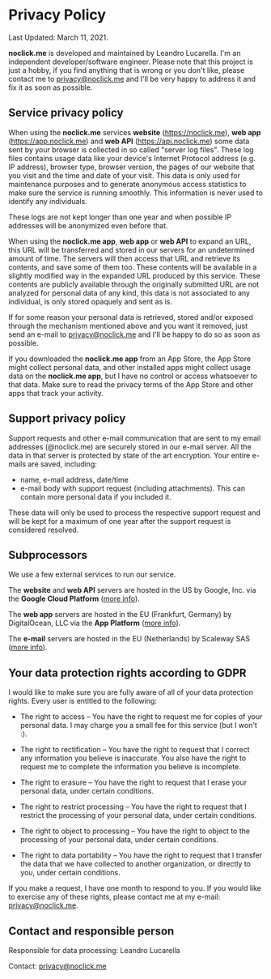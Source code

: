 # Privacy Policy

Last Updated: March 11, 2021.

**noclick.me** is developed and maintained by Leandro Lucarella. I'm an
independent developer/software engineer. Please note that this project is just
a hobby, if you find anything that is wrong or you don't like, please contact me
to <privacy@noclick.me> and I'll be very happy to address it and fix it as soon
as possible.

## Service privacy policy

When using the **noclick.me** services **website** (<https://noclick.me>),
**web app** (<https://app.noclick.me>) and **web API**
(<https://api.noclick.me>) some data sent by your browser is collected in so
called "server log files".  These log files contains usage data like your
device's Internet Protocol address (e.g. IP address), browser type, browser
version, the pages of our website that you visit and the time and date of your
visit. This data is only used for maintenance purposes and to generate anonymous
access statistics to make sure the service is running smoothly. This information
is never used to identify any individuals.

These logs are not kept longer than one year and when possible IP addresses will
be anonymized even before that.

When using the **noclick.me app**, **web app** or **web API** to expand an
URL, this URL will be transferred and stored in our servers for an undetermined
amount of time. The servers will then access that URL and retrieve its contents,
and save some of them too.  These contents will be available in a slightly
modified way in the expanded URL produced by this service.  These contents are
publicly available through the originally submitted URL are not analyzed for
personal data of any kind, this data is not associated to any individual, is
only stored opaquely and sent as is.

If for some reason your personal data is retrieved, stored and/or exposed
through the mechanism mentioned above and you want it removed, just send an
e-mail to <privacy@noclick.me> and I'll be happy to do so as soon as possible.

If you downloaded the **noclick.me app** from an App Store, the App Store might
collect personal data, and other installed apps might collect usage data on the
**noclick.me app**, but I have no control or access whatsoever to that data.
Make sure to read the privacy terms of the App Store and other apps that track
your activity.

## Support privacy policy

Support requests and other e-mail communication that are sent to my email
addresses (@noclick.me) are securely stored in our e-mail server.  All the data
in that server is protected by state of the art encryption.  Your entire e-mails
are saved, including:

* name, e-mail address, date/time
* e-mail body with support request (including attachments). This can contain
  more personal data if you included it.

These data will only be used to process the respective support request and will
be kept for a maximum of one year after the support request is considered
resolved.

## Subprocessors

We use a few external services to run our service.

The **website** and **web API** servers are hosted in the US by Google, Inc. via
the **Google Cloud Platform** ([more
info](https://cloud.google.com/terms/data-processing-terms)).

The **web app** servers are hosted in the EU (Frankfurt, Germany) by
DigitalOcean, LLC via the **App Platform** ([more
info](https://www.digitalocean.com/legal/gdpr/)).

The **e-mail** servers are hosted in the EU (Netherlands) by Scaleway SAS ([more
info](https://images-www.scaleway.com/wp-content/uploads/2020/11/13093355/DPA-ONLINE-ENG.pdf)).

## Your data protection rights according to GDPR

I would like to make sure you are fully aware of all of your data protection
rights. Every user is entitled to the following:

* The right to access – You have the right to request me for copies of your
  personal data. I may charge you a small fee for this service (but I won't :).

* The right to rectification – You have the right to request that I correct any
  information you believe is inaccurate. You also have the right to request me
  to complete the information you believe is incomplete.

* The right to erasure – You have the right to request that I erase your
  personal data, under certain conditions.

* The right to restrict processing – You have the right to request that
  I restrict the processing of your personal data, under certain conditions.

* The right to object to processing – You have the right to object to the
  processing of your personal data, under certain conditions.

* The right to data portability – You have the right to request that I transfer
  the data that we have collected to another organization, or directly to you,
  under certain conditions.

If you make a request, I have one month to respond to you. If you would like to
exercise any of these rights, please contact me at my e-mail:
<privacy@noclick.me>.

## Contact and responsible person

Responsible for data processing: Leandro Lucarella

Contact: <privacy@noclick.me>
